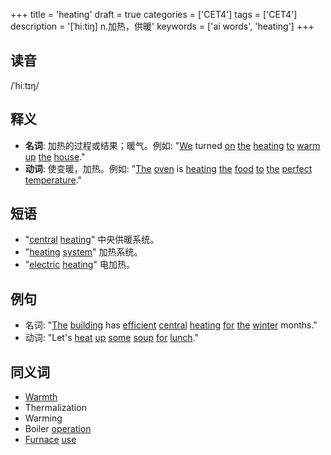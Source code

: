 +++
title = 'heating'
draft = true
categories = ['CET4']
tags = ['CET4']
description = '[ˈhiːtiŋ] n.加热，供暖'
keywords = ['ai words', 'heating']
+++

## 读音
/ˈhiːtɪŋ/

## 释义
- **名词**: 加热的过程或结果；暖气。例如: "[We](/post/we/) turned [on](/post/on/) [the](/post/the/) [heating](/post/heating/) [to](/post/to/) [warm](/post/warm/) [up](/post/up/) [the](/post/the/) [house](/post/house/)."
- **动词**: 使变暖，加热。例如: "[The](/post/the/) [oven](/post/oven/) is [heating](/post/heating/) [the](/post/the/) [food](/post/food/) [to](/post/to/) [the](/post/the/) [perfect](/post/perfect/) [temperature](/post/temperature/)."

## 短语
- "[central](/post/central/) [heating](/post/heating/)" 中央供暖系统。
- "[heating](/post/heating/) [system](/post/system/)" 加热系统。
- "[electric](/post/electric/) [heating](/post/heating/)" 电加热。

## 例句
- 名词: "[The](/post/the/) [building](/post/building/) has [efficient](/post/efficient/) [central](/post/central/) [heating](/post/heating/) [for](/post/for/) [the](/post/the/) [winter](/post/winter/) months."
- 动词: "Let's [heat](/post/heat/) [up](/post/up/) [some](/post/some/) [soup](/post/soup/) [for](/post/for/) [lunch](/post/lunch/)."

## 同义词
- [Warmth](/post/warmth/)
- Thermalization
- Warming
- Boiler [operation](/post/operation/)
- [Furnace](/post/furnace/) [use](/post/use/)
